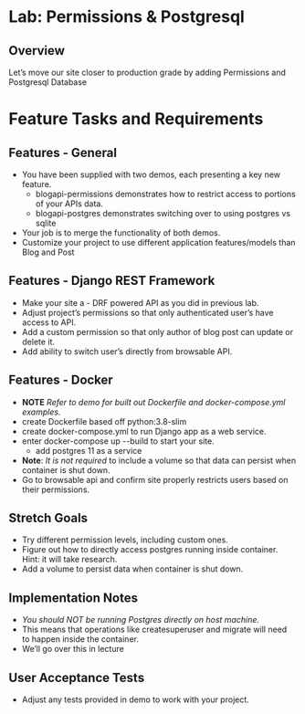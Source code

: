 # Lab: Permissions & Postgresql
## Overview
Let’s move our site closer to production grade by adding Permissions and Postgresql Database

# Feature Tasks and Requirements
## Features - General
- You have been supplied with two demos, each presenting a key new feature.
  - blogapi-permissions demonstrates how to restrict access to portions of your APIs data.
  - blogapi-postgres demonstrates switching over to using postgres vs sqlite
- Your job is to merge the functionality of both demos.
- Customize your project to use different application features/models than Blog and Post
## Features - Django REST Framework
- Make your site a - DRF powered API as you did in previous lab.
- Adjust project’s permissions so that only authenticated user’s have access to API.
- Add a custom permission so that only author of blog post can update or delete it.
- Add ability to switch user’s directly from browsable API.
## Features - Docker
- **NOTE** _Refer to demo for built out Dockerfile and docker-compose.yml examples._
- create Dockerfile based off python:3.8-slim
- create docker-compose.yml to run Django app as a web service.
- enter docker-compose up --build to start your site.
  - add postgres 11 as a service
- **Note**: _It is not required_ to include a volume so that data can persist when container is shut down.
- Go to browsable api and confirm site properly restricts users based on their permissions.
## Stretch Goals
- Try different permission levels, including custom ones.
- Figure out how to directly access postgres running inside container. Hint: it will take research.
- Add a volume to persist data when container is shut down.
## Implementation Notes
- _You should NOT be running Postgres directly on host machine._
- This means that operations like createsuperuser and migrate will need to happen inside the container.
- We’ll go over this in lecture
## User Acceptance Tests
- Adjust any tests provided in demo to work with your project.